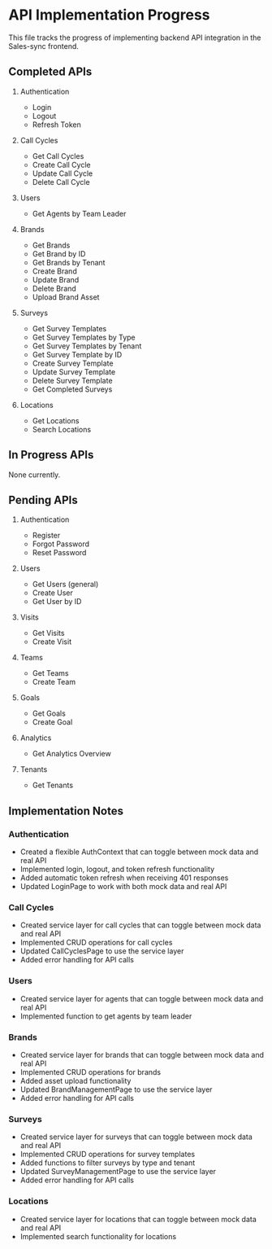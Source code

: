 # API Implementation Progress

This file tracks the progress of implementing backend API integration in the Sales-sync frontend.

## Completed APIs

1. Authentication
   - Login
   - Logout
   - Refresh Token

2. Call Cycles
   - Get Call Cycles
   - Create Call Cycle
   - Update Call Cycle
   - Delete Call Cycle

3. Users
   - Get Agents by Team Leader

4. Brands
   - Get Brands
   - Get Brand by ID
   - Get Brands by Tenant
   - Create Brand
   - Update Brand
   - Delete Brand
   - Upload Brand Asset

5. Surveys
   - Get Survey Templates
   - Get Survey Templates by Type
   - Get Survey Templates by Tenant
   - Get Survey Template by ID
   - Create Survey Template
   - Update Survey Template
   - Delete Survey Template
   - Get Completed Surveys

6. Locations
   - Get Locations
   - Search Locations

## In Progress APIs

None currently.

## Pending APIs

1. Authentication
   - Register
   - Forgot Password
   - Reset Password

2. Users
   - Get Users (general)
   - Create User
   - Get User by ID

3. Visits
   - Get Visits
   - Create Visit

4. Teams
   - Get Teams
   - Create Team

5. Goals
   - Get Goals
   - Create Goal

6. Analytics
   - Get Analytics Overview

7. Tenants
   - Get Tenants

## Implementation Notes

### Authentication

- Created a flexible AuthContext that can toggle between mock data and real API
- Implemented login, logout, and token refresh functionality
- Added automatic token refresh when receiving 401 responses
- Updated LoginPage to work with both mock data and real API

### Call Cycles

- Created service layer for call cycles that can toggle between mock data and real API
- Implemented CRUD operations for call cycles
- Updated CallCyclesPage to use the service layer
- Added error handling for API calls

### Users

- Created service layer for agents that can toggle between mock data and real API
- Implemented function to get agents by team leader

### Brands

- Created service layer for brands that can toggle between mock data and real API
- Implemented CRUD operations for brands
- Added asset upload functionality
- Updated BrandManagementPage to use the service layer
- Added error handling for API calls

### Surveys

- Created service layer for surveys that can toggle between mock data and real API
- Implemented CRUD operations for survey templates
- Added functions to filter surveys by type and tenant
- Updated SurveyManagementPage to use the service layer
- Added error handling for API calls

### Locations

- Created service layer for locations that can toggle between mock data and real API
- Implemented search functionality for locations